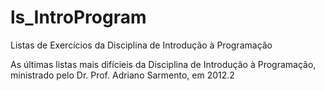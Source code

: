 # ls_IntroProgram
Listas de Exercícios da Disciplina de Introdução à Programação

As últimas listas mais difícieis da Disciplina de Introdução à Programação, ministrado pelo Dr. Prof. Adriano Sarmento, em 2012.2
